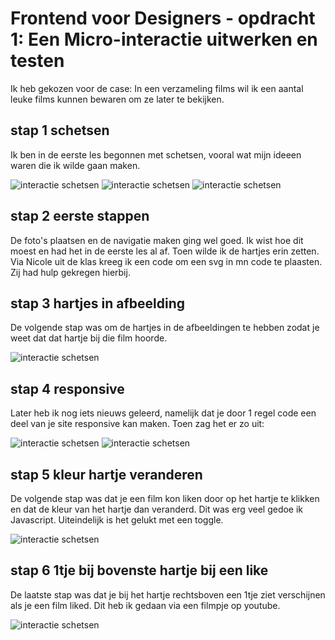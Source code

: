 # Frontend voor Designers - opdracht 1: Een Micro-interactie uitwerken en testen

Ik heb gekozen voor de case: In een verzameling films wil ik een aantal leuke films kunnen bewaren om ze later te bekijken. 

## stap 1 schetsen

Ik ben in de eerste les begonnen met schetsen, vooral wat mijn ideeen waren die ik wilde gaan maken. 

![interactie schetsen](img/img/screen1.jpg)
![interactie schetsen](img/img/screen2.jpg)
![interactie schetsen](img/img/screen3.jpg)

## stap 2 eerste stappen 

De foto's plaatsen en de navigatie maken ging wel goed. Ik wist hoe dit moest en had het in de eerste les al af. Toen wilde ik de hartjes erin zetten. Via Nicole uit de klas kreeg ik een code om een svg in mn code te plaasten. Zij had hulp gekregen hierbij. 

## stap 3 hartjes in afbeelding

De volgende stap was om de hartjes in de afbeeldingen te hebben zodat je weet dat dat hartje bij die film hoorde. 

![interactie schetsen](img/img/screen4.png)

## stap 4 responsive

Later heb ik nog iets nieuws geleerd, namelijk dat je door 1 regel code een deel van je site responsive kan maken. Toen zag het er zo uit:

![interactie schetsen](img/img/screen5.png)
![interactie schetsen](img/img/screen6.png)

## stap 5 kleur hartje veranderen

De volgende stap was dat je een film kon liken door op het hartje te klikken en dat de kleur van het hartje dan veranderd. Dit was erg veel gedoe ik Javascript. Uiteindelijk is het gelukt met een toggle.

![interactie schetsen](img/img/screen7.png)

## stap 6 1tje bij bovenste hartje bij een like

De laatste stap was dat je bij het hartje rechtsboven een 1tje ziet verschijnen als je een film liked. Dit heb ik gedaan via een filmpje op youtube.

![interactie schetsen](img/img/screen8.png)
